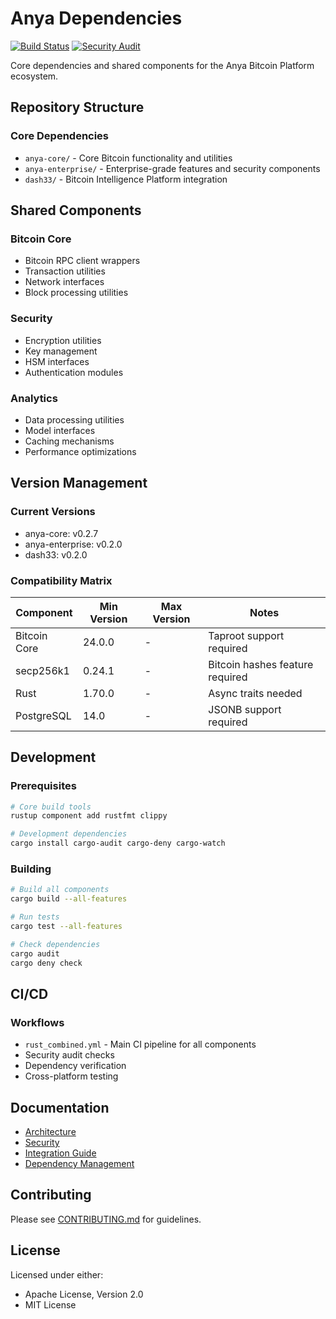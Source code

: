 # Anya Dependencies

[![Build Status](https://github.com/anya-org/anya-core/workflows/CI/badge.svg)](https://github.com/anya-org/anya-core/actions)
[![Security Audit](https://github.com/anya-org/anya-core/workflows/Security/badge.svg)](https://github.com/anya-org/anya-core/security)

Core dependencies and shared components for the Anya Bitcoin Platform ecosystem.

## Repository Structure

### Core Dependencies

- `anya-core/` - Core Bitcoin functionality and utilities
- `anya-enterprise/` - Enterprise-grade features and security components
- `dash33/` - Bitcoin Intelligence Platform integration

## Shared Components

### Bitcoin Core

- Bitcoin RPC client wrappers
- Transaction utilities
- Network interfaces
- Block processing utilities

### Security

- Encryption utilities
- Key management
- HSM interfaces
- Authentication modules

### Analytics

- Data processing utilities
- Model interfaces
- Caching mechanisms
- Performance optimizations

## Version Management

### Current Versions

- anya-core: v0.2.7
- anya-enterprise: v0.2.0
- dash33: v0.2.0

### Compatibility Matrix

| Component | Min Version | Max Version | Notes |
|-----------|-------------|-------------|-------|
| Bitcoin Core | 24.0.0 | - | Taproot support required |
| secp256k1 | 0.24.1 | - | Bitcoin hashes feature required |
| Rust | 1.70.0 | - | Async traits needed |
| PostgreSQL | 14.0 | - | JSONB support required |

## Development

### Prerequisites

```bash
# Core build tools
rustup component add rustfmt clippy

# Development dependencies
cargo install cargo-audit cargo-deny cargo-watch
```

### Building

```bash
# Build all components
cargo build --all-features

# Run tests
cargo test --all-features

# Check dependencies
cargo audit
cargo deny check
```

## CI/CD

### Workflows

- `rust_combined.yml` - Main CI pipeline for all components
- Security audit checks
- Dependency verification
- Cross-platform testing

## Documentation

- [Architecture](docs/ARCHITECTURE.md)
- [Security](docs/SECURITY.md)
- [Integration Guide](docs/INTEGRATION.md)
- [Dependency Management](docs/DEPENDENCIES.md)

## Contributing

Please see [CONTRIBUTING.md](CONTRIBUTING.md) for guidelines.

## License

Licensed under either:
- Apache License, Version 2.0
- MIT License
